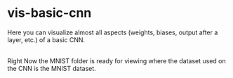 # vis-basic-cnn
Here you can visualize almost all aspects (weights, biases, output after a layer, etc.) of a basic CNN. <br> <br>

Right Now the MNIST folder is ready for viewing where the dataset used on the CNN is the MNIST dataset.
